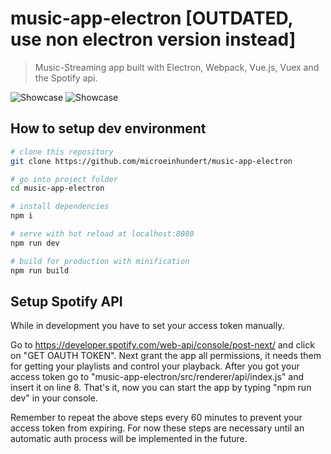 # music-app-electron [OUTDATED, use non electron version instead]

> Music-Streaming app built with Electron, Webpack, Vue.js, Vuex and the Spotify api.

![Showcase](static/images/showcase1.jpg)
![Showcase](static/images/showcase2.jpg)

## How to setup dev environment

``` bash
# clone this repository
git clone https://github.com/microeinhundert/music-app-electron

# go into project folder
cd music-app-electron

# install dependencies
npm i

# serve with hot reload at localhost:8080
npm run dev

# build for production with minification
npm run build
```
## Setup Spotify API

While in development you have to set your access token manually.

Go to https://developer.spotify.com/web-api/console/post-next/ and click on "GET OAUTH TOKEN".
Next grant the app all permissions, it needs them for getting your playlists and control your playback.
After you got your access token go to "music-app-electron/src/renderer/api/index.js" and insert it on line 8.
That's it, now you can start the app by typing "npm run dev" in your console.

Remember to repeat the above steps every 60 minutes to prevent your access token from expiring.
For now these steps are necessary until an automatic auth process will be implemented in the future.
